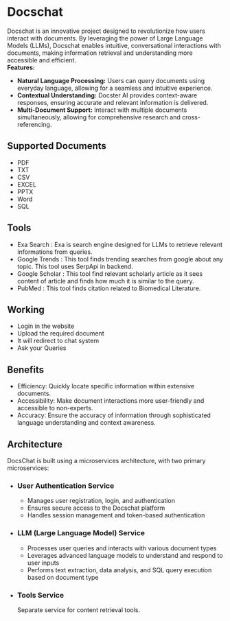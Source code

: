 # Docschat
Docschat is an innovative project designed to revolutionize how users interact with documents. By leveraging the power of Large Language Models (LLMs), Docschat enables intuitive, conversational interactions with documents, making information retrieval and understanding more accessible and efficient.<br>
<strong><label>Features:</label></strong>
<ul>
  <li><strong>Natural Language Processing:</strong> Users can query documents using everyday language, allowing for a seamless and intuitive experience.</li>
  <li><strong>Contextual Understanding:</strong> Docster AI provides context-aware responses, ensuring accurate and relevant information is delivered.</li>
  <li><strong>Multi-Document Support:</strong> Interact with multiple documents simultaneously, allowing for comprehensive research and cross-referencing.</li>
</ul>

## Supported Documents
- PDF
- TXT
- CSV
- EXCEL
- PPTX
- Word
- SQL

## Tools
- Exa Search : Exa is search engine designed for LLMs to retrieve relevant informations from queries.
- Google Trends : This tool finds trending searches from google about any topic. This tool uses SerpApi in backend.
- Google Scholar : This tool find relevant scholarly article as it sees content of article and finds how much it is similar to the query.
- PubMed : This tool finds citation related to Biomedical Literature.

## Working
- Login in the website
- Upload the required document
- It will redirect to chat system
- Ask your Queries

## Benefits
- Efficiency: Quickly locate specific information within extensive documents.
- Accessibility: Make document interactions more user-friendly and accessible to non-experts.
- Accuracy: Ensure the accuracy of information through sophisticated language understanding and context awareness.

## Architecture
DocsChat is built using a microservices architecture, with two primary microservices:
- ### User Authentication Service
  - Manages user registration, login, and authentication
  - Ensures secure access to the Docschat platform
  - Handles session management and token-based authentication
- ### LLM (Large Language Model) Service
  - Processes user queries and interacts with various document types
  - Leverages advanced language models to understand and respond to user inputs
  - Performs text extraction, data analysis, and SQL query execution based on document type
- ### Tools Service
  Separate service for content retrieval tools.
